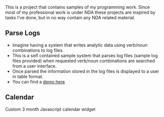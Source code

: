This is a project that contains samples of my programming work. 
Since most of my professional work is under NDA these projects are inspired by tasks I've done, but in no way contain any NDA related material.

Parse Logs
--------
- Imagine having a system that writes analytic data using verb/noun combinations to log files.
- This is a self contained sample system that parses log files (sample log files provided) when requested verb/noun combinations are searched from a user interface.
- Once parsed the information stored in the log files is displayed to a user in table format.
- You can find a [demo here](http://samples.nicolefamulare.com/index.html)


Calendar
--------
Custom 3 month Javascript calendar widget